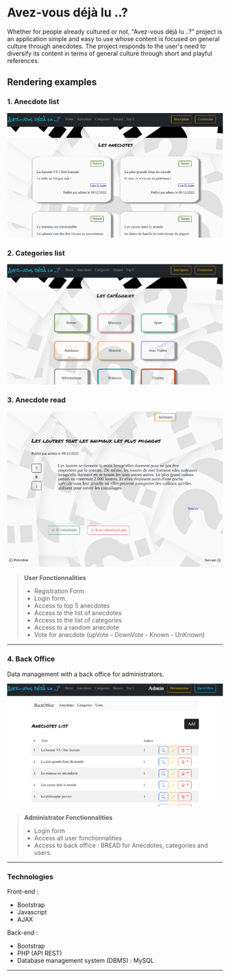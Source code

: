 # Avez-vous déjà lu ..?

Whether for people already cultured or not, "Avez-vous déjà lu ..?" project is an application simple and easy to use whose content is focused on general culture through anecdotes.
The project responds to the user's need to diversify its content in terms of general culture through short and playful references.

## Rendering examples

### 1. Anecdote list

<kbd>![](README/anecdoteListRender.png)</kbd>

### 2. Categories list

<kbd>![](README/categoriesListRender.png)</kbd>

### 3. Anecdote read

<kbd>![](README/anecdoteReadRender.png)</kbd>

>  **User Fonctionnalities** 
>   - Registration Form 
>   - Login form
>   - Access to top 5 anecdotes
>   - Access to the list of anecdotes
>   - Access to the list of categories
>   - Access to a random anecdote
>   - Vote for anecdote (upVote - DownVote - Known - UnKnown)

---

### 4. Back Office

Data management with a back office for administrators.

<kbd>![](README/backofficeListRender.png)</kbd>

>  **Administrator Fonctionnalities**  
>   - Login form
>   - Access all user fonctionnalities
>   - Access to back office : BREAD for Anecdotes, categories and users.

---

### Technologies

Front-end :

- Bootstrap
- Javascript
- AJAX


Back-end :

- Bootstrap
- PHP (API REST)
- Database management system (DBMS) : MySQL

---